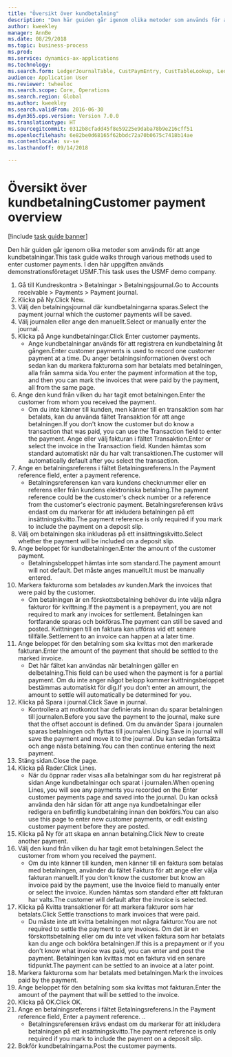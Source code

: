 ```yaml
--- 
title: "Översikt över kundbetalning"
description: "Den här guiden går igenom olika metoder som används för att ange kundbetalningar."
author: kweekley
manager: AnnBe
ms.date: 08/29/2018
ms.topic: business-process
ms.prod: 
ms.service: dynamics-ax-applications
ms.technology: 
ms.search.form: LedgerJournalTable, CustPaymEntry, CustTableLookup, LedgerJournalTransCustPaym, CustOpenTrans, BankAccountTableLookUp
audience: Application User
ms.reviewer: twheeloc
ms.search.scope: Core, Operations
ms.search.region: Global
ms.author: kweekley
ms.search.validFrom: 2016-06-30
ms.dyn365.ops.version: Version 7.0.0
ms.translationtype: HT
ms.sourcegitcommit: 0312b8cfadd45f8e59225e9daba78b9e216cff51
ms.openlocfilehash: 6e82be0d68165f62bbdc72a70b0675c7418b14ae
ms.contentlocale: sv-se
ms.lasthandoff: 09/14/2018

---
```

# <a name="customer-payment-overview"></a><span data-ttu-id="2f0e4-103">Översikt över kundbetalning</span><span class="sxs-lookup"><span data-stu-id="2f0e4-103">Customer payment overview</span></span>

[!include [task guide banner](../../includes/task-guide-banner.md)]

<span data-ttu-id="2f0e4-104">Den här guiden går igenom olika metoder som används för att ange kundbetalningar.</span><span class="sxs-lookup"><span data-stu-id="2f0e4-104">This task guide walks through various methods used to enter customer payments.</span></span> <span data-ttu-id="2f0e4-105">I den här uppgiften används demonstrationsföretaget USMF.</span><span class="sxs-lookup"><span data-stu-id="2f0e4-105">This task uses the USMF demo company.</span></span>

1. <span data-ttu-id="2f0e4-106">Gå till Kundreskontra > Betalningar > Betalningsjournal.</span><span class="sxs-lookup"><span data-stu-id="2f0e4-106">Go to Accounts receivable > Payments > Payment journal.</span></span>
2. <span data-ttu-id="2f0e4-107">Klicka på Ny.</span><span class="sxs-lookup"><span data-stu-id="2f0e4-107">Click New.</span></span>
3. <span data-ttu-id="2f0e4-108">Välj den betalningsjournal där kundbetalningarna sparas.</span><span class="sxs-lookup"><span data-stu-id="2f0e4-108">Select the payment journal which the customer payments will be saved.</span></span>
4. <span data-ttu-id="2f0e4-109">Välj journalen eller ange den manuellt.</span><span class="sxs-lookup"><span data-stu-id="2f0e4-109">Select or manually enter the journal.</span></span>
5. <span data-ttu-id="2f0e4-110">Klicka på Ange kundbetalningar.</span><span class="sxs-lookup"><span data-stu-id="2f0e4-110">Click Enter customer payments.</span></span>
    * <span data-ttu-id="2f0e4-111">Ange kundbetalningar används för att registrera en kundbetalning åt gången.</span><span class="sxs-lookup"><span data-stu-id="2f0e4-111">Enter customer payments is used to record one customer payment at a time.</span></span> <span data-ttu-id="2f0e4-112">Du anger betalningsinformationen överst och sedan kan du markera fakturorna som har betalats med betalningen, alla från samma sida.</span><span class="sxs-lookup"><span data-stu-id="2f0e4-112">You enter the payment information at the top, and then you can mark the invoices that were paid by the payment, all from the same page.</span></span>  
6. <span data-ttu-id="2f0e4-113">Ange den kund från vilken du har tagit emot betalningen.</span><span class="sxs-lookup"><span data-stu-id="2f0e4-113">Enter the customer from whom you received the payment.</span></span>
    * <span data-ttu-id="2f0e4-114">Om du inte känner till kunden, men känner till en transaktion som har betalats, kan du använda fältet Transaktion för att ange betalningen.</span><span class="sxs-lookup"><span data-stu-id="2f0e4-114">If you don't know the customer but do know a transaction that was paid, you can use the Transaction field to enter the payment.</span></span> <span data-ttu-id="2f0e4-115">Ange eller välj fakturan i fältet Transaktion.</span><span class="sxs-lookup"><span data-stu-id="2f0e4-115">Enter or select the invoice in the Transaction field.</span></span> <span data-ttu-id="2f0e4-116">Kunden hämtas som standard automatiskt när du har valt transaktionen.</span><span class="sxs-lookup"><span data-stu-id="2f0e4-116">The customer will automatically default after you select the transaction.</span></span>  
7. <span data-ttu-id="2f0e4-117">Ange en betalningsreferens i fältet Betalningsreferens.</span><span class="sxs-lookup"><span data-stu-id="2f0e4-117">In the Payment reference field, enter a payment reference.</span></span>
    * <span data-ttu-id="2f0e4-118">Betalningsreferensen kan vara kundens checknummer eller en referens eller från kundens elektroniska betalning.</span><span class="sxs-lookup"><span data-stu-id="2f0e4-118">The payment reference could be the customer's check number or a reference from the customer's electronic payment.</span></span> <span data-ttu-id="2f0e4-119">Betalningsreferensen krävs endast om du markerar för att inkludera betalningen på ett insättningskvitto.</span><span class="sxs-lookup"><span data-stu-id="2f0e4-119">The payment reference is only required if you mark to include the payment on a deposit slip.</span></span>  
8. <span data-ttu-id="2f0e4-120">Välj om betalningen ska inkluderas på ett insättningskvitto.</span><span class="sxs-lookup"><span data-stu-id="2f0e4-120">Select whether the payment will be included on a deposit slip.</span></span> 
9. <span data-ttu-id="2f0e4-121">Ange beloppet för kundbetalningen.</span><span class="sxs-lookup"><span data-stu-id="2f0e4-121">Enter the amount of the customer payment.</span></span>
    * <span data-ttu-id="2f0e4-122">Betalningsbeloppet hämtas inte som standard.</span><span class="sxs-lookup"><span data-stu-id="2f0e4-122">The payment amount will not default.</span></span> <span data-ttu-id="2f0e4-123">Det måste anges manuellt.</span><span class="sxs-lookup"><span data-stu-id="2f0e4-123">It must be manually entered.</span></span>  
10. <span data-ttu-id="2f0e4-124">Markera fakturorna som betalades av kunden.</span><span class="sxs-lookup"><span data-stu-id="2f0e4-124">Mark the invoices that were paid by the customer.</span></span>
    * <span data-ttu-id="2f0e4-125">Om betalningen är en förskottsbetalning behöver du inte välja några fakturor för kvittning.</span><span class="sxs-lookup"><span data-stu-id="2f0e4-125">If the payment is a prepayment, you are not required to mark any invoices for settlement.</span></span> <span data-ttu-id="2f0e4-126">Betalningen kan fortfarande sparas och bokföras.</span><span class="sxs-lookup"><span data-stu-id="2f0e4-126">The payment can still be saved and posted.</span></span> <span data-ttu-id="2f0e4-127">Kvittningen till en faktura kan utföras vid ett senare tillfälle.</span><span class="sxs-lookup"><span data-stu-id="2f0e4-127">Settlement to an invoice can happen at a later time.</span></span>  
11. <span data-ttu-id="2f0e4-128">Ange beloppet för den betalning som ska kvittas mot den markerade fakturan.</span><span class="sxs-lookup"><span data-stu-id="2f0e4-128">Enter the amount of the payment that should be settled to the marked invoice.</span></span> 
    * <span data-ttu-id="2f0e4-129">Det här fältet kan användas när betalningen gäller en delbetalning.</span><span class="sxs-lookup"><span data-stu-id="2f0e4-129">This field can be used when the payment is for a partial payment.</span></span> <span data-ttu-id="2f0e4-130">Om du inte anger något belopp kommer kvittningsbeloppet bestämmas automatiskt för dig.</span><span class="sxs-lookup"><span data-stu-id="2f0e4-130">If you don't enter an amount, the amount to settle will automatically be determined for you.</span></span>  
12. <span data-ttu-id="2f0e4-131">Klicka på Spara i journal.</span><span class="sxs-lookup"><span data-stu-id="2f0e4-131">Click Save in journal.</span></span>
    * <span data-ttu-id="2f0e4-132">Kontrollera att motkontot har definierats innan du sparar betalningen till journalen.</span><span class="sxs-lookup"><span data-stu-id="2f0e4-132">Before you save the payment to the journal, make sure that the offset account is defined.</span></span> <span data-ttu-id="2f0e4-133">Om du använder Spara i journalen sparas betalningen och flyttas till journalen.</span><span class="sxs-lookup"><span data-stu-id="2f0e4-133">Using Save in journal will save the payment and move it to the journal.</span></span> <span data-ttu-id="2f0e4-134">Du kan sedan fortsätta och ange nästa betalning.</span><span class="sxs-lookup"><span data-stu-id="2f0e4-134">You can then continue entering the next payment.</span></span>  
13. <span data-ttu-id="2f0e4-135">Stäng sidan.</span><span class="sxs-lookup"><span data-stu-id="2f0e4-135">Close the page.</span></span>
14. <span data-ttu-id="2f0e4-136">Klicka på Rader.</span><span class="sxs-lookup"><span data-stu-id="2f0e4-136">Click Lines.</span></span>
    * <span data-ttu-id="2f0e4-137">När du öppnar rader visas alla betalningar som du har registrerat på sidan Ange kundbetalningar och sparat i journalen.</span><span class="sxs-lookup"><span data-stu-id="2f0e4-137">When opening Lines, you will see any payments you recorded on the Enter customer payments page and saved into the journal.</span></span> <span data-ttu-id="2f0e4-138">Du kan också använda den här sidan för att ange nya kundbetalningar eller redigera en befintlig kundbetalning innan den bokförs.</span><span class="sxs-lookup"><span data-stu-id="2f0e4-138">You can also use this page to enter new customer payments, or edit existing customer payment before they are posted.</span></span>  
15. <span data-ttu-id="2f0e4-139">Klicka på Ny för att skapa en annan betalning.</span><span class="sxs-lookup"><span data-stu-id="2f0e4-139">Click New to create another payment.</span></span> 
16. <span data-ttu-id="2f0e4-140">Välj den kund från vilken du har tagit emot betalningen.</span><span class="sxs-lookup"><span data-stu-id="2f0e4-140">Select the customer from whom you received the payment.</span></span>
    * <span data-ttu-id="2f0e4-141">Om du inte känner till kunden, men känner till en faktura som betalas med betalningen, använder du fältet Faktura för att ange eller välja fakturan manuellt.</span><span class="sxs-lookup"><span data-stu-id="2f0e4-141">If you don't know the customer but know an invoice paid by the payment, use the Invoice field to manually enter or select the invoice.</span></span> <span data-ttu-id="2f0e4-142">Kunden hämtas som standard efter att fakturan har valts.</span><span class="sxs-lookup"><span data-stu-id="2f0e4-142">The customer will default after the invoice is selected.</span></span>  
17. <span data-ttu-id="2f0e4-143">Klicka på Kvitta transaktioner för att markera fakturor som har betalats.</span><span class="sxs-lookup"><span data-stu-id="2f0e4-143">Click Settle transctions to mark invoices that were paid.</span></span>
    * <span data-ttu-id="2f0e4-144">Du måste inte att kvitta betalningen mot några fakturor.</span><span class="sxs-lookup"><span data-stu-id="2f0e4-144">You are not required to settle the payment to any invoices.</span></span> <span data-ttu-id="2f0e4-145">Om det är en förskottsbetalning eller om du inte vet vilken faktura som har betalats kan du ange och bokföra betalningen.</span><span class="sxs-lookup"><span data-stu-id="2f0e4-145">If this is a prepayment or if you don't know what invoice was paid, you can enter and post the payment.</span></span> <span data-ttu-id="2f0e4-146">Betalningen kan kvittas mot en faktura vid en senare tidpunkt.</span><span class="sxs-lookup"><span data-stu-id="2f0e4-146">The payment can be settled to an invoice at a later point.</span></span>  
18. <span data-ttu-id="2f0e4-147">Markera fakturorna som har betalats med betalningen.</span><span class="sxs-lookup"><span data-stu-id="2f0e4-147">Mark the invoices paid by the payment.</span></span> 
19. <span data-ttu-id="2f0e4-148">Ange beloppet för den betalning som ska kvittas mot fakturan.</span><span class="sxs-lookup"><span data-stu-id="2f0e4-148">Enter the amount of the payment that will be settled to the invoice.</span></span>
20. <span data-ttu-id="2f0e4-149">Klicka på OK.</span><span class="sxs-lookup"><span data-stu-id="2f0e4-149">Click OK.</span></span>
21. <span data-ttu-id="2f0e4-150">Ange en betalningsreferens i fältet Betalningsreferens.</span><span class="sxs-lookup"><span data-stu-id="2f0e4-150">In the Payment reference field, Enter a payment reference.</span></span> <span data-ttu-id="2f0e4-151">.</span><span class="sxs-lookup"><span data-stu-id="2f0e4-151">.</span></span>
    * <span data-ttu-id="2f0e4-152">Betalningsreferensen krävs endast om du markerar för att inkludera betalningen på ett insättningskvitto.</span><span class="sxs-lookup"><span data-stu-id="2f0e4-152">The payment reference is only required if you mark to include the payment on a deposit slip.</span></span>  
22. <span data-ttu-id="2f0e4-153">Bokför kundbetalningarna.</span><span class="sxs-lookup"><span data-stu-id="2f0e4-153">Post the customer payments.</span></span> 


